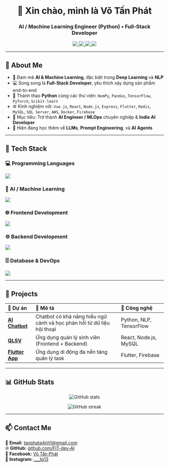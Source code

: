 <h1 align="center">👋 Xin chào, mình là <strong>Võ Tấn Phát</strong></h1>
<h3 align="center">AI / Machine Learning Engineer (Python) • Full-Stack Developer</h3>

<p align="center">
  <a href="mailto:tanphata4nh1@gmail.com">
    <img src="https://img.shields.io/badge/Email-tanphata4nh1%40gmail.com-red?style=flat-square&logo=gmail" />
  </a>
  <a href="https://github.com/FIT-dev-AI">
    <img src="https://komarev.com/ghpvc/?username=FIT-dev-AI&style=flat-square&color=blue" />
  </a>
  <a href="https://www.facebook.com/wdym1303/">
    <img src="https://img.shields.io/badge/Facebook-1877F2?style=flat-square&logo=facebook&logoColor=white" />
  </a>
  <a href="https://www.instagram.com/___tp13">
    <img src="https://img.shields.io/badge/Instagram-E4405F?style=flat-square&logo=instagram&logoColor=white" />
  </a>
</p>

---

## 🧠 About Me

- 🤖 Đam mê **AI & Machine Learning**, đặc biệt trong **Deep Learning** và **NLP**  
- 💻 Song song là **Full-Stack Developer**, yêu thích xây dựng sản phẩm end-to-end  
- 🐍 Thành thạo **Python** cùng các thư viện: `NumPy`, `Pandas`, `TensorFlow`, `PyTorch`, `Scikit-learn`  
- ⚙️ Kinh nghiệm với: `Vue.js`, `React`, `Node.js`, `Express`, `Flutter`, `Redis`, `MySQL`, `SQL Server`, `AWS`, `Docker`, `Firebase`  
- 🚀 Mục tiêu: Trở thành **AI Engineer / MLOps** chuyên nghiệp & **Indie AI Developer**  
- 🧩 Hiện đang học thêm về **LLMs**, **Prompt Engineering**, và **AI Agents**

---

## 🧰 Tech Stack

### 💻 Programming Languages  
<p align="left">
  <img src="https://skillicons.dev/icons?i=python,typescript,javascript" />
</p>

### 🤖 AI / Machine Learning  
<p align="left">
  <img src="https://skillicons.dev/icons?i=pytorch,tensorflow" />
</p>

### 🌐 Frontend Development  
<p align="left">
  <img src="https://skillicons.dev/icons?i=react,vue,flutter" />
</p>

### ⚙️ Backend Development  
<p align="left">
  <img src="https://skillicons.dev/icons?i=nodejs,express,firebase" />
</p>

### 🗄️ Database & DevOps  
<p align="left">
  <img src="https://skillicons.dev/icons?i=mysql,redis,aws,docker" />
</p>

---

## 🚧 Projects

| 🔧 Dự án | 📄 Mô tả | 🧠 Công nghệ |
|:--|:--|:--|
| [**AI Chatbot**](#) | Chatbot có khả năng hiểu ngữ cảnh và học phản hồi từ dữ liệu hội thoại | Python, NLP, TensorFlow |
| [**QLSV**](#) | Ứng dụng quản lý sinh viên (Frontend + Backend) | React, Node.js, MySQL |
| [**Flutter App**](#) | Ứng dụng di động đa nền tảng quản lý task | Flutter, Firebase |

---

## 📊 GitHub Stats

<p align="center">
  <img src="https://github-readme-stats.vercel.app/api?username=FIT-dev-AI&show_icons=true&theme=tokyonight" alt="GitHub stats" />
</p>

<p align="center">
  <img src="https://github-readme-streak-stats.herokuapp.com/?user=FIT-dev-AI&theme=tokyonight" alt="GitHub streak" />
</p>

---

## 📫 Contact Me

📧 **Email:** tanphata4nh1@gmail.com  
🌐 **GitHub:** [github.com/FIT-dev-AI](https://github.com/FIT-dev-AI)  
💬 **Facebook:** [Võ Tấn Phát](https://www.facebook.com/wdym1303/)  
📸 **Instagram:** [___tp13](https://www.instagram.com/___tp13)
